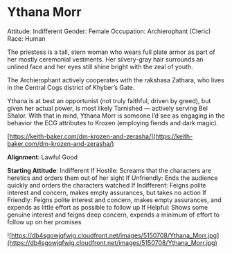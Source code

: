 # Ythana Morr

Attitude: Indifferent
Gender: Female
Occupation: Archierophant (Cleric)
Race: Human

The priestess is a tall, stern woman who wears full plate armor as part of her mostly ceremonial vestments. Her silvery-gray hair surrounds an unlined face and her eyes still shine bright with the zeal of youth.

The Archierophant actively cooperates with the rakshasa Zathara, who lives in the Central Cogs district of Khyber’s Gate.

Ythana is at best an opportunist (not truly faithful, driven by greed), but given her actual power, is most likely Tarnished — actively serving Bel Shalor. With that in mind, Ythana Morr is someone I’d see as engaging in the behavior the ECG attributes to Krozen (employing fiends and dark magic).

[https://keith-baker.com/dm-krozen-and-zerasha/](https://keith-baker.com/dm-krozen-and-zerasha/)

**Alignment**: Lawful Good

**Starting Attitude**: Indifferent
If Hostile: Screams that the characters are heretics and orders them out of her sight
If Unfriendly: Ends the audience quickly and orders the characters watched
If Indifferent: Feigns polite interest and concern, makes empty assurances, but takes no action
If Friendly: Feigns polite interest and concern, makes empty assurances, and expends as little effort as possible to follow up
If Helpful: Shows some genuine interest and feigns deep concern, expends a minimum of effort to follow up on her promises

![https://db4sgowjqfwig.cloudfront.net/images/5150708/Ythana_Morr.jpg](https://db4sgowjqfwig.cloudfront.net/images/5150708/Ythana_Morr.jpg)